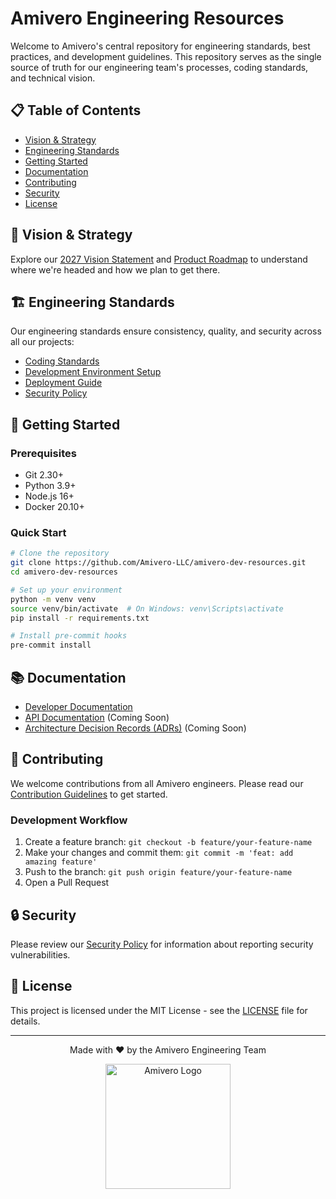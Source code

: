 # Amivero Engineering Resources

Welcome to Amivero's central repository for engineering standards, best practices, and development guidelines. This repository serves as the single source of truth for our engineering team's processes, coding standards, and technical vision.

## 📋 Table of Contents

- [Vision & Strategy](#-vision--strategy)
- [Engineering Standards](#-engineering-standards)
- [Getting Started](#-getting-started)
- [Documentation](#-documentation)
- [Contributing](#-contributing)
- [Security](#-security)
- [License](#-license)

## 🌟 Vision & Strategy

Explore our [2027 Vision Statement](docs/vision/2027-vision.md) and [Product Roadmap](docs/vision/product-roadmap.md) to understand where we're headed and how we plan to get there.

## 🏗️ Engineering Standards

Our engineering standards ensure consistency, quality, and security across all our projects:

- [Coding Standards](docs/engineering/coding-standards.md)
- [Development Environment Setup](docs/engineering/dev-setup.md)
- [Deployment Guide](docs/engineering/deployment-guide.md)
- [Security Policy](docs/compliance/security-policy.md)

## 🚀 Getting Started

### Prerequisites

- Git 2.30+
- Python 3.9+
- Node.js 16+
- Docker 20.10+

### Quick Start

```bash
# Clone the repository
git clone https://github.com/Amivero-LLC/amivero-dev-resources.git
cd amivero-dev-resources

# Set up your environment
python -m venv venv
source venv/bin/activate  # On Windows: venv\Scripts\activate
pip install -r requirements.txt

# Install pre-commit hooks
pre-commit install
```

## 📚 Documentation

- [Developer Documentation](docs/engineering/)
- [API Documentation](#) (Coming Soon)
- [Architecture Decision Records (ADRs)](#) (Coming Soon)

## 🤝 Contributing

We welcome contributions from all Amivero engineers. Please read our [Contribution Guidelines](.github/CONTRIBUTING.md) to get started.

### Development Workflow

1. Create a feature branch: `git checkout -b feature/your-feature-name`
2. Make your changes and commit them: `git commit -m 'feat: add amazing feature'`
3. Push to the branch: `git push origin feature/your-feature-name`
4. Open a Pull Request

## 🔒 Security

Please review our [Security Policy](docs/compliance/security-policy.md) for information about reporting security vulnerabilities.

## 📄 License

This project is licensed under the MIT License - see the [LICENSE](LICENSE) file for details.


---

<div align="center">
  <p>Made with ❤️ by the Amivero Engineering Team</p>
  <a href="https://amivero.com">
    <img src="https://amivero.com/logo.png" alt="Amivero Logo" width="200">
  </a>
</div>
